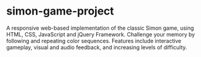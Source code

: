 # simon-game-project
A responsive web-based implementation of the classic Simon game, using HTML, CSS,  JavaScript and jQuery Framework. Challenge your memory by following and repeating color sequences. Features include interactive gameplay, visual and audio feedback, and increasing levels of difficulty.
